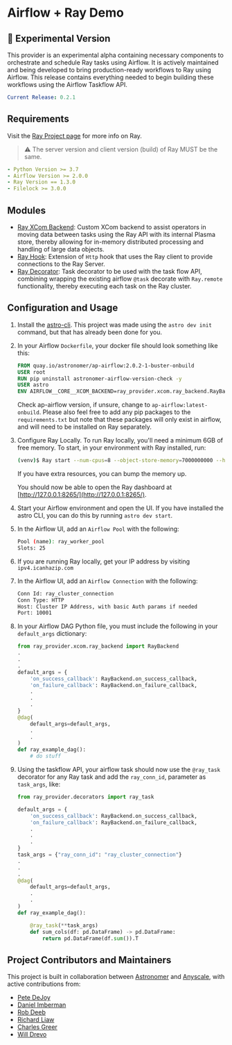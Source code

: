 # Airflow + Ray Demo

## 🧪 Experimental Version

This provider is an experimental alpha containing necessary components to orchestrate and schedule Ray tasks using Airflow. It is actively maintained and being developed to bring production-ready workflows to Ray using Airflow. This release contains everything needed to begin building these workflows using the Airflow Taskflow API.

```yaml
Current Release: 0.2.1
```

## Requirements

Visit the [Ray Project page](https://Ray.io/)
for more info on Ray.

> ⚠️ The server version and client version (build) of Ray MUST be the same.

```yaml
- Python Version >= 3.7
- Airflow Version >= 2.0.0
- Ray Version == 1.3.0
- Filelock >= 3.0.0
```

## Modules

- [Ray XCom Backend](./ray_provider/xcom/ray_backend.py): Custom XCom backend to assist operators in moving data between tasks using the Ray API with its internal Plasma store, thereby allowing for in-memory distributed processing and handling of large data objects.
- [Ray Hook](./ray_provider/hooks/ray_client.py): Extension of `Http` hook that uses the Ray client to provide connections to the Ray Server.
- [Ray Decorator](./ray_provider/decorators/ray_decorators.py): Task decorator to be used with the task flow API, combining wrapping the existing airflow `@task` decorate with `Ray.remote` functionality, thereby executing each task on the Ray cluster.

## Configuration and Usage

1. Install the [astro-cli](https://www.astronomer.io/docs/cloud/stable/develop/cli-quickstart). This project was made using the `astro dev init` command, but that has already been done for you.

2. In your Airflow `Dockerfile`, your docker file should look something like this:

    ```Dockerfile
    FROM quay.io/astronomer/ap-airflow:2.0.2-1-buster-onbuild
    USER root
    RUN pip uninstall astronomer-airflow-version-check -y
    USER astro
    ENV AIRFLOW__CORE__XCOM_BACKEND=ray_provider.xcom.ray_backend.RayBackend
    ```

    Check ap-airflow version, if unsure, change to `ap-airflow:latest-onbuild`. Please also feel free to add any pip packages to the `requirements.txt` but note that these packages will only exist in airflow, and will need to be installed on Ray separately.

3. Configure Ray Locally. To run Ray locally, you'll need a minimum 6GB of free memory. To start, in your environment with Ray installed, run:

    ```bash
    (venv)$ Ray start --num-cpus=8 --object-store-memory=7000000000 --head
    ```

    If you have extra resources, you can bump the memory up.

    You should now be able to open the Ray dashboard at [http://127.0.0.1:8265/](http://127.0.0.1:8265/).

4. Start your Airflow environment and open the UI. If you have installed the astro CLI, you can do this
by running `astro dev start`.

5. In the Airflow UI, add an `Airflow Pool` with the following:

    ```bash
    Pool (name): ray_worker_pool
    Slots: 25
    ```

6. If you are running Ray locally, get your IP address by visiting `ipv4.icanhazip.com`

7. In the Airflow UI, add an `Airflow Connection` with the following:

    ```bash
    Conn Id: ray_cluster_connection
    Conn Type: HTTP
    Host: Cluster IP Address, with basic Auth params if needed
    Port: 10001
    ```

8. In your Airflow DAG Python file, you must include the following in your `default_args` dictionary:

    ```python
    from ray_provider.xcom.ray_backend import RayBackend
    .
    .
    .
    default_args = {
        'on_success_callback': RayBackend.on_success_callback,
        'on_failure_callback': RayBackend.on_failure_callback,
        .
        .
        .
    }
    @dag(
        default_args=default_args,
        .
        .
    )
    def ray_example_dag():
        # do stuff
    ```

9. Using the taskflow API, your airflow task should now use the `@ray_task` decorator for any Ray task and add the `ray_conn_id`, parameter as `task_args`, like:

    ```python
    from ray_provider.decorators import ray_task

    default_args = {
        'on_success_callback': RayBackend.on_success_callback,
        'on_failure_callback': RayBackend.on_failure_callback,
        .
        .
        .
    }
    task_args = {"ray_conn_id": "ray_cluster_connection"}
    .
    .
    .
    @dag(
        default_args=default_args,
        .
        .
    )
    def ray_example_dag():

        @ray_task(**task_args)
        def sum_cols(df: pd.DataFrame) -> pd.DataFrame:
            return pd.DataFrame(df.sum()).T
    ```

## Project Contributors and Maintainers

This project is built in collaboration between [Astronomer](https://www.astronomer.io/) and [Anyscale](https://www.anyscale.com/), with active contributions from:

- [Pete DeJoy](https://github.com/petedejoy)
- [Daniel Imberman](https://github.com/dimberman)
- [Rob Deeb](https://github.com/mrrobby)
- [Richard Liaw](https://github.com/richardliaw)
- [Charles Greer](https://github.com/grechaw)
- [Will Drevo](https://github.com/worldveil)
